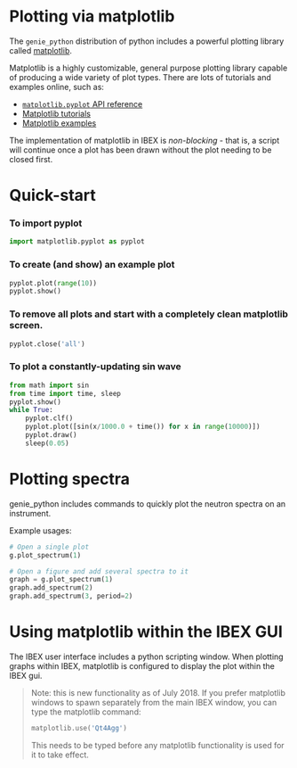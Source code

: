 # Plotting via matplotlib

The `genie_python` distribution of python includes a powerful plotting library called [matplotlib](https://matplotlib.org/).

Matplotlib is a highly customizable, general purpose plotting library capable of producing a wide variety of plot types. There are lots of tutorials and examples online, such as:
- [`matplotlib.pyplot` API reference](https://matplotlib.org/2.2.2/api/pyplot_summary.html)
- [Matplotlib tutorials](https://matplotlib.org/2.2.2/tutorials/index.html)
- [Matplotlib examples](https://matplotlib.org/2.2.2/gallery/index.html)

The implementation of matplotlib in IBEX is _non-blocking_ - that is, a script will continue once a plot has been drawn without the plot needing to be closed first.

# Quick-start

### To import pyplot
```python
import matplotlib.pyplot as pyplot
```

### To create (and show) an example plot
```python
pyplot.plot(range(10))
pyplot.show()
```

### To remove all plots and start with a completely clean matplotlib screen.
```python
pyplot.close('all')
```

### To plot a constantly-updating sin wave
```python
from math import sin
from time import time, sleep
pyplot.show()
while True:
    pyplot.clf()
    pyplot.plot([sin(x/1000.0 + time()) for x in range(10000)])
    pyplot.draw()
    sleep(0.05)
```

# Plotting spectra

genie_python includes commands to quickly plot the neutron spectra on an instrument.

Example usages:
```python
# Open a single plot
g.plot_spectrum(1)

# Open a figure and add several spectra to it
graph = g.plot_spectrum(1)
graph.add_spectrum(2)
graph.add_spectrum(3, period=2)
```

# Using matplotlib within the IBEX GUI

The IBEX user interface includes a python scripting window. When plotting graphs within IBEX, matplotlib is configured to display the plot within the IBEX gui.

> Note: this is new functionality as of July 2018. If you prefer matplotlib windows to spawn separately from the main IBEX window, you can type the matplotlib command:
> ```python
> matplotlib.use('Qt4Agg')
> ```
> This needs to be typed before any matplotlib functionality is used for it to take effect.

